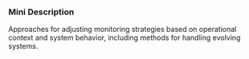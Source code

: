 ### Mini Description

Approaches for adjusting monitoring strategies based on operational context and system behavior, including methods for handling evolving systems.
